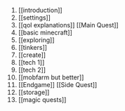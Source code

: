  1. [[introduction]]
 2. [[settings]]
 3. [[qol explanations]]
[[Main Quest]]
 1. [[basic minecraft]]
 2. [[exploring]]
 3. [[tinkers]]
 4. [[create]]
 5. [[tech 1]]
 6. [[tech 2]]
 7. [[mobfarm but better]]
 8. [[Endgame]]
[[Side Quest]]
 1. [[storage]]
 2. [[magic quests]]